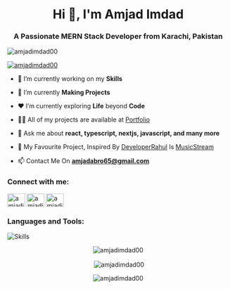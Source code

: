 <h1 align="center">Hi 👋, I'm Amjad Imdad</h1>
<h3 align="center">A Passionate MERN Stack Developer from Karachi, Pakistan</h3>

<p align="left"> <img src="https://komarev.com/ghpvc/?username=amjadimdad00&label=Profile%20views&color=0e75b6&style=flat" alt="amjadimdad00" /> </p>

<p align="left"> <a href="https://github.com/ryo-ma/github-profile-trophy"><img src="https://github-profile-trophy.vercel.app/?username=amjadimdad00" alt="amjadimdad00" /></a> </p>

- 🔭 I’m currently working on my **Skills**
  
- 🌱 I’m currently **Making Projects**

- ❤️ I’m currently exploring **Life** beyond **Code**

- 👨‍💻 All of my projects are available at [Portfolio](https://amjadimdad00.vercel.app)

- 💬 Ask me about **react, typescript, nextjs, javascript, and many more**

- 🚀 My Favourite Project, Inspired By [DeveloperRahul](https://github.com/developerrahulofficial) Is [MusicStream](https://musicstream.vercel.app)

- 📫 Contact Me On **amjadabro65@gmail.com**

<!-- - ⚡ Fun fact **Blending coding and gaming, I create interactive and stunning web experiences. 🎮💻✨** -->

<!-- - 📝 I regularly write articles on [medium](https://amjadimdad00.medium.com) -->

<h3 align="left">Connect with me:</h3>
<p align="left">
  
<a href="https://linkedin.com/in/amjadimdad00" target="blank"><img align="center" src="https://raw.githubusercontent.com/rahuldkjain/github-profile-readme-generator/master/src/images/icons/Social/linked-in-alt.svg" alt="amjadimdad00" height="30" width="40" /></a>
<a href="https://fb.com/amjadimdad00" target="blank"><img align="center" src="https://raw.githubusercontent.com/rahuldkjain/github-profile-readme-generator/master/src/images/icons/Social/facebook.svg" alt="amjadimdad00" height="30" width="40" /></a>
<a href="https://instagram.com/broknsoul4uhs" target="blank"><img align="center" src="https://raw.githubusercontent.com/rahuldkjain/github-profile-readme-generator/master/src/images/icons/Social/instagram.svg" alt="amjadimdad00" height="30" width="40" /></a>
</p>

<h3 align="left">Languages and Tools:</h3>

![Skills](https://skillicons.dev/icons?i=html,css,js,react,vite,nextjs,ts,nodejs,express,mongodb,postman,bootstrap,tailwind,mui,firebase,jquery,threejs,git,gitlab,github,npm,discord,vercel,gmail,instagram,linkedin,netlify,vscode)

<p align="center"><img align="center" src="https://github-readme-stats.vercel.app/api/top-langs?username=amjadimdad00&show_icons=true&locale=en&layout=compact" alt="amjadimdad00" /></p>

<p align="center">&nbsp;<img align="center" src="https://github-readme-stats.vercel.app/api?username=amjadimdad00&show_icons=true&locale=en" alt="amjadimdad00" /></p>

<p align="center"><img align="center" src="https://github-readme-streak-stats.herokuapp.com/?user=amjadimdad00&" alt="amjadimdad00" /></p>
